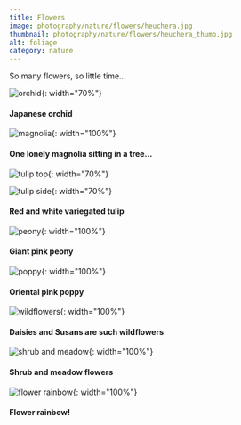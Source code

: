 ```yaml
---
title: Flowers
image: photography/nature/flowers/heuchera.jpg
thumbnail: photography/nature/flowers/heuchera_thumb.jpg
alt: foliage
category: nature
---
```


So many flowers, so little time...

![orchid](./assets/img/photography/nature/flowers/orchid.jpg){: width="70%"}

#### Japanese orchid

![magnolia](./assets/img/photography/nature/flowers/magnolia.jpg){: width="100%"}

#### One lonely magnolia sitting in a tree...

![tulip top](./assets/img/photography/nature/flowers/tulip_top.jpg){: width="70%"}

![tulip side](./assets/img/photography/nature/flowers/tulip_side.jpg){: width="70%"}

#### Red and white variegated tulip

![peony](./assets/img/photography/nature/flowers/peony.jpg){: width="100%"}

#### Giant pink peony

![poppy](./assets/img/photography/nature/flowers/poppy.jpg){: width="100%"}

#### Oriental pink poppy

![wildflowers](./assets/img/photography/nature/flowers/wildflowers.jpg){: width="100%"}

#### Daisies and Susans are such wildflowers

![shrub and meadow](./assets/img/photography/nature/flowers/shrub_meadow.jpg){: width="100%"}

#### Shrub and meadow flowers

![flower rainbow](./assets/img/photography/nature/flowers/flower_rainbow.jpg){: width="100%"}

#### Flower rainbow!
